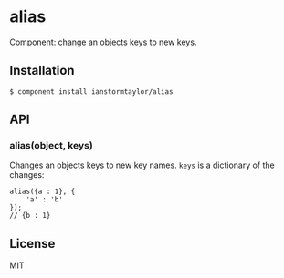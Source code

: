 
# alias

  Component: change an objects keys to new keys.

## Installation

    $ component install ianstormtaylor/alias

## API

### alias(object, keys)

  Changes an objects keys to new key names. `keys` is a 
  dictionary of the changes:

    alias({a : 1}, {
        'a' : 'b'
    });
    // {b : 1}

## License

  MIT
